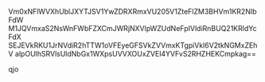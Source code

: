 Vm0xNFlWVXhUblJXYTJSV1YwZDRXRmxVU205V1ZteFlZM3BHVm1KR2NIbFdW
M1JQVmxaS2NsWnFWbFZXCmJWRjNXVlpWZUdNeFpIVldiRnBUQ21KRldYcFdX
SEJEVkRKU1JrNVdiR2hTTW1oVFEyeGFSVkZVVmxKTgpiVkl6V2tkNGMxZEhV
alpOUlhSRVlsUldNbGx1WXpsUVVXOUxZVEl4YVFvS2RHZHEKCmpkag==

qjo